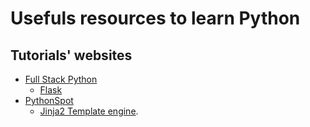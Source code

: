 # Usefuls resources to learn Python #

## Tutorials' websites ##

  - [Full Stack Python](https://www.fullstackpython.com/flask.html)
    - [Flask](https://www.fullstackpython.com/flask.html)
  - [PythonSpot](https://pythonspot.com)
    - [Jinja2 Template engine](https://pythonspot.com/jinja2-template-engine/).

